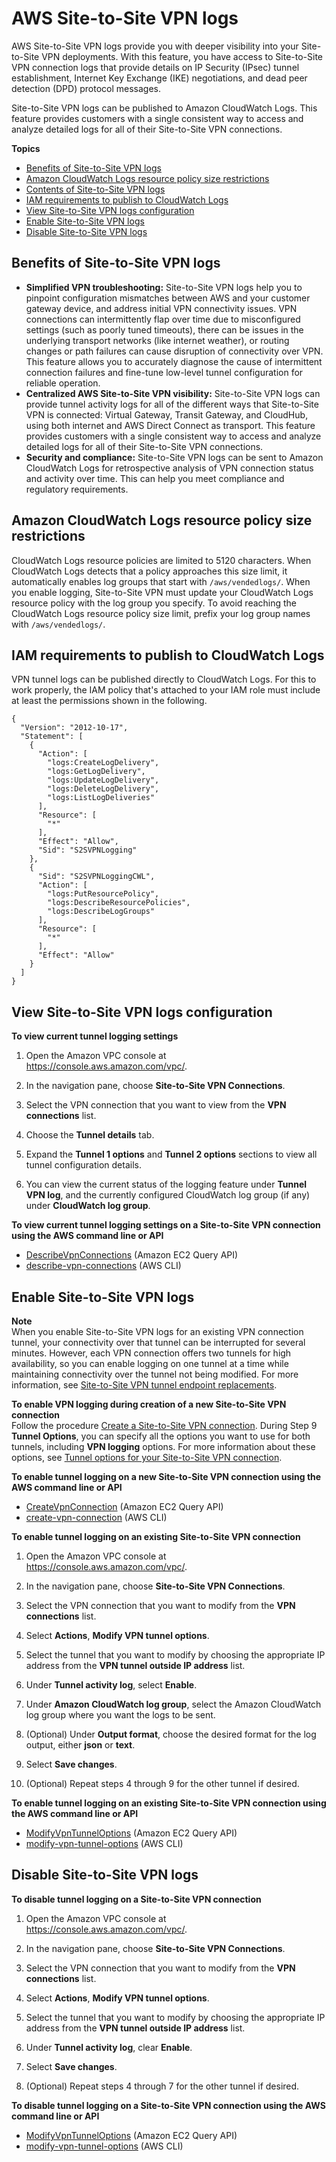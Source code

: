 # AWS Site\-to\-Site VPN logs<a name="monitoring-logs"></a>

AWS Site\-to\-Site VPN logs provide you with deeper visibility into your Site\-to\-Site VPN deployments\. With this feature, you have access to Site\-to\-Site VPN connection logs that provide details on IP Security \(IPsec\) tunnel establishment, Internet Key Exchange \(IKE\) negotiations, and dead peer detection \(DPD\) protocol messages\.

Site\-to\-Site VPN logs can be published to Amazon CloudWatch Logs\. This feature provides customers with a single consistent way to access and analyze detailed logs for all of their Site\-to\-Site VPN connections\.

**Topics**
+ [Benefits of Site\-to\-Site VPN logs](#log-benefits)
+ [Amazon CloudWatch Logs resource policy size restrictions](#cwl-policy-size)
+ [Contents of Site\-to\-Site VPN logs](log-contents.md)
+ [IAM requirements to publish to CloudWatch Logs](#publish-cw-logs)
+ [View Site\-to\-Site VPN logs configuration](#status-logs)
+ [Enable Site\-to\-Site VPN logs](#enable-logs)
+ [Disable Site\-to\-Site VPN logs](#disable-logs)

## Benefits of Site\-to\-Site VPN logs<a name="log-benefits"></a>
+ **Simplified VPN troubleshooting:** Site\-to\-Site VPN logs help you to pinpoint configuration mismatches between AWS and your customer gateway device, and address initial VPN connectivity issues\. VPN connections can intermittently flap over time due to misconfigured settings \(such as poorly tuned timeouts\), there can be issues in the underlying transport networks \(like internet weather\), or routing changes or path failures can cause disruption of connectivity over VPN\. This feature allows you to accurately diagnose the cause of intermittent connection failures and fine\-tune low\-level tunnel configuration for reliable operation\.
+ **Centralized AWS Site\-to\-Site VPN visibility:** Site\-to\-Site VPN logs can provide tunnel activity logs for all of the different ways that Site\-to\-Site VPN is connected: Virtual Gateway, Transit Gateway, and CloudHub, using both internet and AWS Direct Connect as transport\. This feature provides customers with a single consistent way to access and analyze detailed logs for all of their Site\-to\-Site VPN connections\.
+ **Security and compliance:** Site\-to\-Site VPN logs can be sent to Amazon CloudWatch Logs for retrospective analysis of VPN connection status and activity over time\. This can help you meet compliance and regulatory requirements\.

## Amazon CloudWatch Logs resource policy size restrictions<a name="cwl-policy-size"></a>

CloudWatch Logs resource policies are limited to 5120 characters\. When CloudWatch Logs detects that a policy approaches this size limit, it automatically enables log groups that start with `/aws/vendedlogs/`\. When you enable logging, Site\-to\-Site VPN must update your CloudWatch Logs resource policy with the log group you specify\. To avoid reaching the CloudWatch Logs resource policy size limit, prefix your log group names with `/aws/vendedlogs/`\.

## IAM requirements to publish to CloudWatch Logs<a name="publish-cw-logs"></a>



VPN tunnel logs can be published directly to CloudWatch Logs\. For this to work properly, the IAM policy that's attached to your IAM role must include at least the permissions shown in the following\.

```
{
  "Version": "2012-10-17",
  "Statement": [
    {
      "Action": [
        "logs:CreateLogDelivery",
        "logs:GetLogDelivery",
        "logs:UpdateLogDelivery",
        "logs:DeleteLogDelivery",
        "logs:ListLogDeliveries"
      ],
      "Resource": [
        "*"
      ],
      "Effect": "Allow",
      "Sid": "S2SVPNLogging"
    },
    {
      "Sid": "S2SVPNLoggingCWL",
      "Action": [
        "logs:PutResourcePolicy",
        "logs:DescribeResourcePolicies",
        "logs:DescribeLogGroups"
      ],
      "Resource": [
        "*"
      ],
      "Effect": "Allow"
    }
  ]
}
```

## View Site\-to\-Site VPN logs configuration<a name="status-logs"></a>

**To view current tunnel logging settings**

1. Open the Amazon VPC console at [https://console\.aws\.amazon\.com/vpc/](https://console.aws.amazon.com/vpc/)\.

1. In the navigation pane, choose **Site\-to\-Site VPN Connections**\.

1. Select the VPN connection that you want to view from the **VPN connections** list\.

1. Choose the **Tunnel details** tab\.

1. Expand the **Tunnel 1 options** and **Tunnel 2 options** sections to view all tunnel configuration details\.

1. You can view the current status of the logging feature under **Tunnel VPN log**, and the currently configured CloudWatch log group \(if any\) under **CloudWatch log group**\.

**To view current tunnel logging settings on a Site\-to\-Site VPN connection using the AWS command line or API**
+ [DescribeVpnConnections](https://docs.aws.amazon.com/AWSEC2/latest/APIReference/ApiReference-query-DescribeVpnConnections.html) \(Amazon EC2 Query API\)
+ [describe\-vpn\-connections](https://docs.aws.amazon.com/cli/latest/reference/ec2/describe-vpn-connections.html) \(AWS CLI\)

## Enable Site\-to\-Site VPN logs<a name="enable-logs"></a>

**Note**  
When you enable Site\-to\-Site VPN logs for an existing VPN connection tunnel, your connectivity over that tunnel can be interrupted for several minutes\. However, each VPN connection offers two tunnels for high availability, so you can enable logging on one tunnel at a time while maintaining connectivity over the tunnel not being modified\. For more information, see [Site\-to\-Site VPN tunnel endpoint replacements](endpoint-replacements.md)\.

**To enable VPN logging during creation of a new Site\-to\-Site VPN connection**  
Follow the procedure [Create a Site\-to\-Site VPN connection](SetUpVPNConnections.md#vpn-create-vpn-connection)\. During Step 9 **Tunnel Options**, you can specify all the options you want to use for both tunnels, including **VPN logging** options\. For more information about these options, see [Tunnel options for your Site\-to\-Site VPN connection](VPNTunnels.md)\.

**To enable tunnel logging on a new Site\-to\-Site VPN connection using the AWS command line or API**
+ [CreateVpnConnection](https://docs.aws.amazon.com/AWSEC2/latest/APIReference/ApiReference-query-CreateVpnConnection.html) \(Amazon EC2 Query API\)
+ [create\-vpn\-connection](https://docs.aws.amazon.com/cli/latest/reference/ec2/create-vpn-connection.html) \(AWS CLI\)

**To enable tunnel logging on an existing Site\-to\-Site VPN connection**

1. Open the Amazon VPC console at [https://console\.aws\.amazon\.com/vpc/](https://console.aws.amazon.com/vpc/)\.

1. In the navigation pane, choose **Site\-to\-Site VPN Connections**\.

1. Select the VPN connection that you want to modify from the **VPN connections** list\.

1. Select **Actions**, **Modify VPN tunnel options**\.

1. Select the tunnel that you want to modify by choosing the appropriate IP address from the **VPN tunnel outside IP address** list\.

1. Under **Tunnel activity log**, select **Enable**\.

1. Under **Amazon CloudWatch log group**, select the Amazon CloudWatch log group where you want the logs to be sent\.

1. \(Optional\) Under **Output format**, choose the desired format for the log output, either **json** or **text**\.

1. Select **Save changes**\.

1. \(Optional\) Repeat steps 4 through 9 for the other tunnel if desired\.

**To enable tunnel logging on an existing Site\-to\-Site VPN connection using the AWS command line or API**
+ [ModifyVpnTunnelOptions](https://docs.aws.amazon.com/AWSEC2/latest/APIReference/ApiReference-query-ModifyVpnTunnelOptions.html) \(Amazon EC2 Query API\)
+ [modify\-vpn\-tunnel\-options](https://docs.aws.amazon.com/cli/latest/reference/ec2/modify-vpn-tunnel-options.html) \(AWS CLI\)

## Disable Site\-to\-Site VPN logs<a name="disable-logs"></a>

**To disable tunnel logging on a Site\-to\-Site VPN connection**

1. Open the Amazon VPC console at [https://console\.aws\.amazon\.com/vpc/](https://console.aws.amazon.com/vpc/)\.

1. In the navigation pane, choose **Site\-to\-Site VPN Connections**\.

1. Select the VPN connection that you want to modify from the **VPN connections** list\.

1. Select **Actions**, **Modify VPN tunnel options**\.

1. Select the tunnel that you want to modify by choosing the appropriate IP address from the **VPN tunnel outside IP address** list\.

1. Under **Tunnel activity log**, clear **Enable**\.

1. Select **Save changes**\.

1. \(Optional\) Repeat steps 4 through 7 for the other tunnel if desired\.

**To disable tunnel logging on a Site\-to\-Site VPN connection using the AWS command line or API**
+ [ModifyVpnTunnelOptions](https://docs.aws.amazon.com/AWSEC2/latest/APIReference/ApiReference-query-ModifyVpnTunnelOptions.html) \(Amazon EC2 Query API\)
+ [modify\-vpn\-tunnel\-options](https://docs.aws.amazon.com/cli/latest/reference/ec2/modify-vpn-tunnel-options.html) \(AWS CLI\)